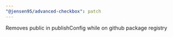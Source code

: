 ```yaml
---
"@jensen95/advanced-checkbox": patch
---
```


Removes public in publishConfig while on github package registry
